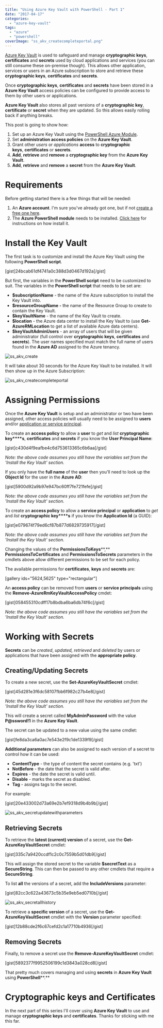 ```yaml
---
title: "Using Azure Key Vault with PowerShell - Part 1"
date: "2017-04-17"
categories: 
  - "azure-key-vault"
tags: 
  - "azure"
  - "powershell"
coverImage: "ss_akv_createcompleteportal.png"
---
```


[Azure Key Vault](https://docs.microsoft.com/en-us/azure/key-vault/) is used to safeguard and manage **cryptographic keys**, **certificates** and **secrets** used by cloud applications and services (you can still consume these on-premise though). This allows other application, services or users in an Azure subscription to store and retrieve these **cryptographic keys**, **certificates** and **secrets**.

Once **cryptographic keys**, **certificates** and **secrets** have been stored in a **Azure Key Vault** access policies can be configured to provide access to them by other users or applications.

**Azure Key Vault** also stores all past versions of a **cryptographic key**, **certificate** or **secret** when they are updated. So this allows easily rolling back if anything breaks.

This post is going to show how:

1. Set up an Azure Key Vault using the [PowerShell Azure Module](https://docs.microsoft.com/en-us/powershell/azure/overview).
2. Set **administration access policies** on the **Azure Key Vault**.
3. Grant other _users_ or _applications_ **access** to **cryptographic keys**, **certificates** or **secrets**.
4. **Add**, **retrieve** and **remove** a **cryptographic key** from the **Azure Key Vault**.
5. **Add**, **retrieve** and **remove** a **secret** from the **Azure Key Vault**.

# Requirements

Before getting started there is a few things that will be needed:

1. An **Azure account**. I'm sure you've already got one, but if not [create a free one here](https://azure.microsoft.com/en-us/free/).
2. The **Azure PowerShell module** needs to be installed. [Click here](https://docs.microsoft.com/en-us/powershell/azure/install-azurerm-ps) for instructions on how install it.

# Install the Key Vault

The first task is to customize and install the Azure Key Vault using the following **PowerShell script**.

\[gist\]24bcab61df4741a0c388d3d0467d192a\[/gist\]

But first, the variables in the **PowerShell script** need to be customized to suit. The variables in the **PowerShell script** that needs to be set are:

- **$subscriptionName** - the name of the Azure subscription to install the Key Vault into.
- **$resourceGroupName -** the name of the Resource Group to create to contain the Key Vault.
- **$keyVaultName** - the name of the Key Vault to create.
- **$location** - the Azure data center to install the Key Vault to (use **Get-AzureRMLocation** to get a list of available Azure data centers).
- **$keyVaultAdminUsers** - an array of users that will be given administrator (full control over **cryptographic keys**, **certificates** and **secrets**). The user names specified must match the full name of users found in the **Azure AD** assigned to the Azure tenancy.

![ss_akv_create](images/ss_akv_create.gif)

It will take about 30 seconds for the Azure Key Vault to be installed. It will then show up in the Azure Subscription:

![ss_akv_createcompleteportal](images/ss_akv_createcompleteportal.png)

# Assigning Permissions

Once the **Azure Key Vault** is setup and an administrator or two have been assigned, other access policies will usually need to be assigned to **users** and/or [application or service principal](https://docs.microsoft.com/en-us/azure/active-directory/develop/active-directory-application-objects).

To create an **access policy** to allow a **user** to _get_ and _list_ **cryptographic key****s**, **certificates** and **secrets** if you know the **User Principal Name**:

\[gist\]c430d4f9eafbe4c6d753613365c6b6aa\[/gist\]

_Note: the above code assumes you still have the variables set from the 'Install the Key Vault' section._

If you only have the **full name** of the **user** then you'll need to look up the **Object Id** for the user in the **Azure AD**:

\[gist\]5900d92a9b97e947bc60ff7fe721fefe\[/gist\]

_Note: the above code assumes you still have the variables set from the 'Install the Key Vault' section._

To create an **access policy** to allow a **service principal** or **application** to _get_ and _list_ **cryptographic key****s** if you know the **Application Id** (a GUID):

\[gist\]e079674f79ed6cf87b877d6829735917\[/gist\]

_Note: the above code assumes you still have the variables set from the 'Install the Key Vault' section._

Changing the values of the **PermissionsToKeys****,** **PermissionsToCertificates** and **PermissionsToSecrets** parameters in the cmdlets above allow different permissions to be set for each policy.

The available permissions for **certificates**, **keys** and **secrets** are:

\[gallery ids="5624,5625" type="rectangular"\]

An **access policy** can be removed from **users** or **service principals** using the **Remove-AzureRmKeyVaultAccessPolicy** cmdet:

\[gist\]058455310cdff17b8bdba6ba6db74f6c\[/gist\]

_Note: the above code assumes you still have the variables set from the 'Install the Key Vault' section._

# Working with Secrets

**Secrets** can be _created_, _updated, retrieved_ and _deleted_ by users or applications that have been assigned with the **appropriate policy**.

## Creating/Updating Secrets

To create a new secret, use the **Set-AzureKeyVaultSecret** cmdlet:

\[gist\]45d281e3f6dc58107fbb6f982c27b4e8\[/gist\]

_Note: the above code assumes you still have the variables set from the 'Install the Key Vault' section._

This will create a secret called **MyAdminPassword** with the value **P@ssword!1** in the **Azure Key Vault**.

The secret can be updated to a new value using the same cmdlet:

\[gist\]fe8da3ca6a0ac7e543e2f9c1de1339f9\[/gist\]

**Additional parameters** can also be assigned to each version of a secret to control how it can be used:

- **ContentType** - the type of content the secret contains (e.g. 'txt')
- **NotBefore** - the date that the secret is valid after.
- **Expires** - the date the secret is valid until.
- **Disable** - marks the secret as disabled.
- **Tag** - assigns tags to the secret.

For example:

\[gist\]20e433002d73a69e2b7ef9318d9b4b9b\[/gist\]

![ss_akv_secretupdatewithparameters](images/ss_akv_secretupdatewithparameters.png)

## Retrieving Secrets

To retrieve the **latest (current) version** of a secret, use the **Get-AzureKeyVaultSecret** cmdlet:

\[gist\]335c7a9420ccdf1c2c0c7559b5d01db9\[/gist\]

This will assign the stored secret to the variable **$secretText** as a **SecureString**. This can then be passed to any other cmdlets that require a **SecureString**.

To list **all** the versions of a secret, add the **IncludeVersions** parameter:

\[gist\]82cc3c622a43673c5b35e9eb5ed0710b\[/gist\]

![ss_akv_secretallhistory](images/ss_akv_secretallhistory.png)

To retrieve a **specific version** of a secret, use the **Get-AzureKeyVaultSecret** cmdlet with the **Version** parameter specified:

\[gist\]12b88cde2f6c67cefd2c1a17710b4936\[/gist\]

## Removing Secrets

Finally, to remove a secret use the **Remove-AzureKeyVaultSecret** cmdlet:

\[gist\]5892377f9952506199c1d3843a028cd8\[/gist\]

That pretty much covers managing and using **secrets** in **Azure Key Vault** using **PowerShell****.**

# C**ryptographic keys** and C**ertificates**

In the next part of this series I'll cover using **Azure Key Vault** to use and manage **cryptographic keys** and **certificates**. Thanks for sticking with me this far.
